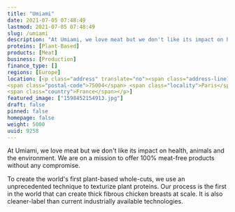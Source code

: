 ```yaml
---
title: "Umiami"
date: 2021-07-05 07:48:49
lastmod: 2021-07-05 07:48:49
slug: /umiami
description: "At Umiami, we love meat but we don't like its impact on health, animals and the environment. We are on a mission to offer 100% meat-free products without any compromise.To create the world's first plant-based whole-cuts, we use an unprecedented technique to texturize plant proteins. Our process is the first in the world that can create thick fibrous chicken breasts at scale. It is also cleaner-label than current industrially available technologies."
proteins: [Plant-Based]
products: [Meat]
business: [Production]
finance_type: []
regions: [Europe]
location: [<p class="address" translate="no"><span class="address-line1">Unnamed Road</span><br>
<span class="postal-code">75004</span> <span class="locality">Paris</span><br>
<span class="country">France</span></p>]
featured_image: ["1598452154913.jpg"]
draft: false
pinned: false
homepage: false
weight: 5000
uuid: 9258
---
```

<p>At Umiami, we love meat but we don't like its impact on health, animals and the environment. We are on a mission to offer 100% meat-free products without any compromise.</p>
<p>To create the world's first plant-based whole-cuts, we use an unprecedented technique to texturize plant proteins. Our process is the first in the world that can create thick fibrous chicken breasts at scale. It is also cleaner-label than current industrially available technologies.</p>

